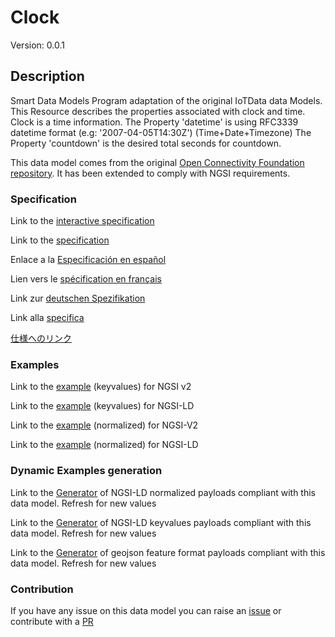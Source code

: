 # Clock
Version: 0.0.1

## Description 

Smart Data Models Program adaptation of the original IoTData data Models. This Resource describes the properties associated with clock and time. Clock is a time information. The Property 'datetime' is using RFC3339 datetime format (e.g: '2007-04-05T14:30Z') (Time+Date+Timezone) The Property 'countdown' is the desired total seconds for countdown.

This data model comes from the original [Open Connectivity Foundation repository](https://github.com/openconnectivityfoundation/IoTDataModels). It has been extended to comply with NGSI requirements.
### Specification

Link to the [interactive specification](https://swagger.lab.fiware.org/?url=https://smart-data-models.github.io/dataModel.OCF/Clock/swagger.yaml)

Link to the [specification](https://github.com/smart-data-models/dataModel.OCF/blob/master/Clock/doc/spec.md)

Enlace a la [Especificación en español](https://github.com/smart-data-models/dataModel.OCF/blob/master/Clock/doc/spec_ES.md)

Lien vers le [spécification en français](https://github.com/smart-data-models/dataModel.OCF/blob/master/Clock/doc/spec_FR.md)

Link zur [deutschen Spezifikation](https://github.com/smart-data-models/dataModel.OCF/blob/master/Clock/doc/spec_DE.md)

Link alla [specifica](https://github.com/smart-data-models/dataModel.OCF/blob/master/Clock/doc/spec_IT.md)

[仕様へのリンク](https://github.com/smart-data-models/dataModel.OCF/blob/master/Clock/doc/spec_JA.md)
### Examples

Link to the [example](https://smart-data-models.github.io/dataModel.OCF/Clock/examples/example.json) (keyvalues) for NGSI v2

Link to the [example](https://smart-data-models.github.io/dataModel.OCF/Clock/examples/example.jsonld) (keyvalues) for NGSI-LD

Link to the [example](https://smart-data-models.github.io/dataModel.OCF/Clock/examples/example-normalized.json) (normalized) for NGSI-V2

Link to the [example](https://smart-data-models.github.io/dataModel.OCF/Clock/examples/example-normalized.jsonld) (normalized) for NGSI-LD
### Dynamic Examples generation

Link to the [Generator](https://smartdatamodels.org/extra/ngsi-ld_generator.php?schemaUrl=https://raw.githubusercontent.com/smart-data-models/dataModel.OCF/master/Clock/schema.json&email=info@smartdatamodels.org) of NGSI-LD normalized payloads compliant with this data model. Refresh for new values

Link to the [Generator](https://smartdatamodels.org/extra/ngsi-ld_generator_keyvalues.php?schemaUrl=https://raw.githubusercontent.com/smart-data-models/dataModel.OCF/master/Clock/schema.json&email=info@smartdatamodels.org) of NGSI-LD keyvalues payloads compliant with this data model. Refresh for new values

Link to the [Generator](https://smartdatamodels.org/extra/geojson_features_generator.php?schemaUrl=https://raw.githubusercontent.com/smart-data-models/dataModel.OCF/master/Clock/schema.json&email=info@smartdatamodels.org) of geojson feature format payloads compliant with this data model. Refresh for new values
### Contribution

 If you have any issue on this data model you can raise an [issue](https://github.com/smart-data-models/dataModel.OCF/issues)  or contribute with a [PR](https://github.com/smart-data-models/dataModel.OCF/pulls)